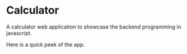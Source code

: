 # Calculator
A calculator web application to showcase the backend programming in javascript.

Here is a quick peek of the app.
